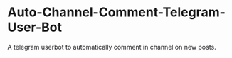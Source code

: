 # Auto-Channel-Comment-Telegram-User-Bot
A telegram userbot to automatically comment in channel on new posts.
